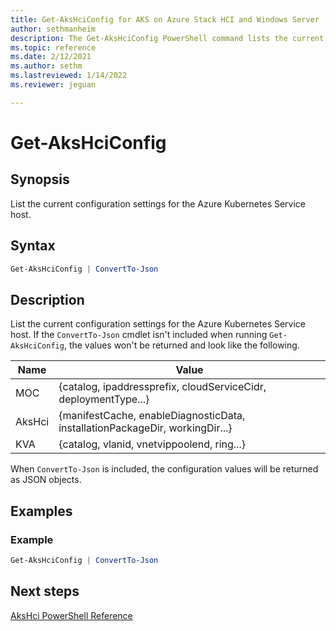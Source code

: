 ```yaml
---
title: Get-AksHciConfig for AKS on Azure Stack HCI and Windows Server
author: sethmanheim
description: The Get-AksHciConfig PowerShell command lists the current configuration settings for the Azure Kubernetes Service host.
ms.topic: reference
ms.date: 2/12/2021
ms.author: sethm 
ms.lastreviewed: 1/14/2022
ms.reviewer: jeguan

---
```


# Get-AksHciConfig

## Synopsis
List the current configuration settings for the Azure Kubernetes Service host.

## Syntax

```powershell
Get-AksHciConfig | ConvertTo-Json
```

## Description
List the current configuration settings for the Azure Kubernetes Service host. If the `ConvertTo-Json` cmdlet isn't included when running `Get-AksHciConfig`, the values won't be returned and look like the following.

| Name | Value |
| ---- | -----  |
| MOC | {catalog, ipaddressprefix, cloudServiceCidr, deploymentType...}  |
| AksHci | {manifestCache, enableDiagnosticData, installationPackageDir, workingDir...}  |
| KVA | {catalog, vlanid, vnetvippoolend, ring...}  |

When `ConvertTo-Json` is included, the configuration values will be returned as JSON objects.

## Examples

### Example 
```powershell
Get-AksHciConfig | ConvertTo-Json
```

## Next steps

[AksHci PowerShell Reference](index.md)
